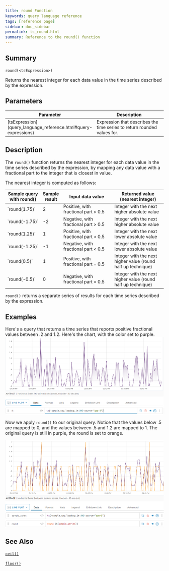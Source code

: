 ```yaml
---
title: round Function
keywords: query language reference
tags: [reference page]
sidebar: doc_sidebar
permalink: ts_round.html
summary: Reference to the round() function
---
```

## Summary
```
round(<tsExpression>)
```
Returns the nearest integer for each data value in the time series described by the expression.

## Parameters
<table>
<tbody>
<thead>
<tr><th width="20%">Parameter</th><th width="80%">Description</th></tr>
</thead>
<tr>
<td markdown="span"> [tsExpression](query_language_reference.html#query-expressions)</td>
<td>Expression that describes the time series to return rounded values for. </td></tr>
</tbody>
</table>


## Description

The `round()` function returns the nearest integer for each data value in the time series described by the expression, by mapping any data value with a fractional part to the integer that is closest in value.

The nearest integer is computed as follows:

<table>
<tbody>
<thead>
<tr><th width="20%">Sample query with round()</th><th width="10%">Sample result</th><th width="35%">Input data value</th><th width="35%">Returned value (nearest integer)</th></tr>
</thead>
<tr><td markdown="span">`round(1.75)`</td> <td>2 </td> <td>Positive, with fractional part &gt; 0.5</td><td>Integer with the next higher absolute value</td></tr>
<tr><td markdown="span">`round(-1.75)`</td><td>-2 </td> <td>Negative, with fractional part &gt; 0.5</td><td>Integer with the next higher absolute value</td></tr>
<tr><td markdown="span">`round(1.25)`</td><td>1 </td> <td>Positive, with fractional part &lt; 0.5</td><td>Integer with the next lower absolute value</td></tr>
<tr><td markdown="span">`round(-1.25)`</td><td>-1 </td> <td>Negative, with fractional part &lt; 0.5</td><td>Integer with the next lower absolute value</td></tr>
<tr><td markdown="span">`round(0.5)`</td><td>1 </td> <td>Positive, with fractional part = 0.5</td><td>Integer with the next higher value (round half up technique)</td></tr>
<tr><td markdown="span">`round(-0.5)`</td><td>0 </td> <td>Negative, with fractional part = 0.5</td><td>Integer with the next higher value (round half up technique)</td></tr>
</tbody>
</table>

`round()` returns a separate series of results for each time series described by the expression.

## Examples

Here's a query that returns a time series that reports positive fractional values between .2 and 1.2. Here's the chart, with the color set to purple.
![round before](images/ts_round_before.png)

Now we apply `round()` to our original query. Notice that the values below .5 are mapped to 0, and the values between .5 and 1.2 are mapped to 1. The original query is still in purple, the round is set to orange. 

![round after](images/ts_round_after.png)

## See Also

[`ceil()`](ts_ceil.html)

[`floor()`](ts_floor.html)
